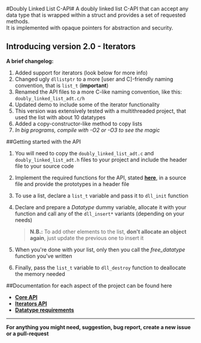 #Doubly Linked List C-API#
A doubly linked list C-API that can accept any data type that is wrapped within a struct and provides a set of requested methods.  
It is implemented with opaque pointers for abstraction and security. 

## Introducing version 2.0 - Iterators
**A brief changelog:**  
1. Added support for iterators (look below for more info)  
2. Changed ugly `dllistptr` to a more [user and C]-friendly naming convention, that is `list_t` (**important**)  
3. Renamed the API files to a more C-like naming convention, like this: `doubly_linked_list_adt.c/h`  
4. Updated demo to include some of the iterator functionality  
5. This version was extensively tested with a multithreaded project, that used the list with about 10 datatypes  
6. Added a copy-constructor-like method to copy lists  
7. *In big programs, compile with -O2 or -O3 to see the magic*

##Getting started with the API
1. You will need to copy the `doubly_linked_list_adt.c` and `doubly_linked_list_adt.h` files  to your project and include the header file to your source code
2. Implement the required functions for the API, stated [**here**](DATATYPE_REQUIREMENTS.md), in a source file and provide the prototypes in a header file
3. To use a list, declare a `list_t` variable and pass it to `dll_init` function
4. Declare and prepare a *Datatype* dummy variable, allocate it with your function and call any of the `dll_insert*` variants (depending on your needs) 

    > **N.B.:** To add other elements to the list, **don't allocate an object again**, just update the previous one to insert it

5. When you're done with your list, only then you call the *free_datatype* function you've written  
6. Finally, pass the `list_t` variable to `dll_destroy` function to deallocate the memory needed


##Documentation for each aspect of the project can be found here
- [**Core API**](API_METHODS.md)
- [**Iterators API**](ITER_METHODS.md)
- [**Datatype requirements**](DATATYPE_REQUIREMENTS.md)

---
**For anything you might need, suggestion, bug report, create a new issue or a pull-request**
